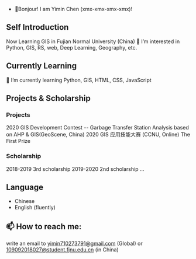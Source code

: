 * 👋Bonjour! I am Yimin Chen (xmx-xmx-xmx-xmx)!

## Self Introduction
Now Learning GIS in Fujian Normal University (China)
👀 I’m interested in Python, GIS, RS, web, Deep Learning, Geography, etc.
## Currently Learning
🌱 I’m currently learning Python, GIS, HTML, CSS, JavaScript

## Projects & Scholarship
### Projects
2020 GIS Development Contest -- Garbage Transfer Station Analysis based on AHP & GIS(GeoScene, China)
2020 GIS 应用技能大赛 (CCNU, Online) The First Prize
### Scholarship
2018-2019 3rd scholarship
2019-2020 2nd scholarship
...

## Language
* Chinese
* English (fluently)
## 📫 How to reach me:
write an email to yimin710273791@gmail.com (Global) or 109092018027@student.fjnu.edu.cn (in China)

<!---
xmx-xmx-xmx-xmx/xmx-xmx-xmx-xmx is a ✨ special ✨ repository because its `README.md` (this file) appears on your GitHub profile.
You can click the Preview link to take a look at your changes.
--->
